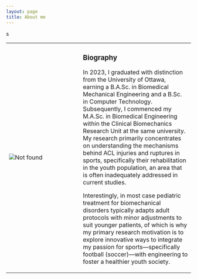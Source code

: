 ```yaml
---
layout: page
title: About me
---
```


<table style="border: none;">
<tr style="border: none;"> 
  <!-- Image side -->s
  <td width="40%" style="border: none;">
    <img src="{{ 'assets/img/Flower.jpg' | relative_url }}" alt="Not found" />
  </td>
  
  <!-- Information side -->
  <td width="60%" style="border: none;">
    <h3>Biography</h3>
    <p>In 2023, I graduated with distinction from the University of Ottawa, earning a B.A.Sc. in Biomedical Mechanical Engineering and a B.Sc. in Computer Technology. Subsequently, I commenced my M.A.Sc. in Biomedical Engineering within the Clinical Biomechanics Research Unit at the same university. My research primarily concentrates on understanding the mechanisms behind ACL injuries and ruptures in sports, specifically their rehabilitation in the youth population, an area that is often inadequately addressed in current studies.
    </p>
    <p>Interestingly, in most case pediatric treatment for biomechanical disorders typically adapts adult protocols with minor adjustments to suit younger patients, of which is why my primary research motivation is to explore innovative ways to integrate my passion for sports—specifically football (soccer)—with engineering to foster a healthier youth society.
    </p>

  </td>
</tr>
</table>

<!-- I recently completed my B.A.Sc (Biomedical Mechanical Engineering) as well as my B.Sc (Computer Technology) in 2023 with distinction at the University of Ottawa and have since start my M.A.Sc (Biomedical Engineering) part of the Clinical Biomechanic Research Unit at the University of Ottawa primarly focusing on Sport injury knee mechanism and rehabilation specifically in the youth population which is much oten overlooked.

Did you know that in most case pediatric treatment for various biomechanical illnesses is just a copy of the adult treatment but slightly modifying to fit the youth in question.What drives my main research focus is finding ways to merge my passion for sport (primarly football (European)) and Engineering for a helthier society of which is why my current -->